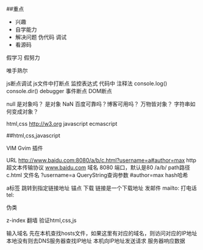 ##重点
- 兴趣
- 自学能力
- 解决问题 伪代码 调试
- 看源码

假学习
假努力

唯手熟尔

js断点调试
js文件中打断点
  监控表达式
代码中
  注释法
  console.log()
  console.dir()
  debugger
事件断点
DOM断点

null 是对象吗？  是对象
NaN
百度可靠吗？博客可用吗？
万物皆对象？
字符串如何变成对象？

html,css http://w3.org
javascript ecmascript

##html,css,javascript

VIM
Gvim
插件

URL
http://www.baidu.com:8080/a/b/c.html?username=a#author=max
http 超文本传输协议
www.baidu.com 域名
8080 端口，默认是80
/a/b/ path路径
c.html 文件名
?username=a QueryString查询参数
#author=max hash哈希

a标签
跳转到指定链接地址
锚点
下载 链接是一个下载地址
发邮件 mailto:
打电话 tel:

伪类

z-index
翻墙
验证html,css,js

输入域名
先在本机查找hosts文件，如果这里有对应的域名，则访问对应的IP地址
本地没有则去DNS服务器查找IP地址
本机向IP地址发送请求
服务器响应数据
